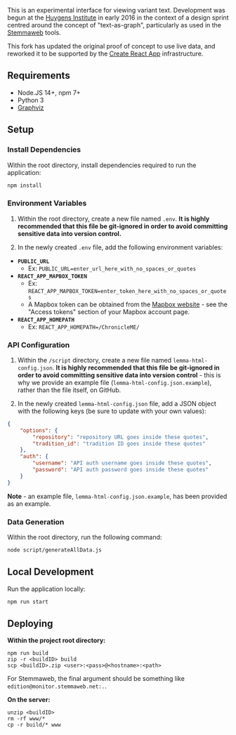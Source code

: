 This is an experimental interface for viewing variant text. Development was begun at the [Huygens Institute](http://huygens.knaw.nl/) in early 2016 in the context of a design sprint centred around the concept of "text-as-graph", particularly as used in the [Stemmaweb](https://stemmaweb.net/) tools.

This fork has updated the original proof of concept to use live data, and reworked it to be supported by the [Create React App](https://github.com/facebook/create-react-app) infrastructure.

## Requirements

-   Node.JS 14+, npm 7+
-   Python 3
-   [Graphviz](https://graphviz.org/)

## Setup

### Install Dependencies

Within the root directory, install dependencies required to run the application:

```sh
npm install
```

### Environment Variables

1. Within the root directory, create a new file named `.env`. **It is highly recommended that this file be git-ignored in order to avoid committing sensitive data into version control.**

2. In the newly created `.env` file, add the following environment variables:

-   **`PUBLIC_URL`**
    -   Ex: `PUBLIC_URL=enter_url_here_with_no_spaces_or_quotes`
-   **`REACT_APP_MAPBOX_TOKEN`**
    -   Ex: `REACT_APP_MAPBOX_TOKEN=enter_token_here_with_no_spaces_or_quotes`
    -   A Mapbox token can be obtained from the [Mapbox website](www.mapbox.com) - see the "Access tokens" section of your Mapbox account page.
-   **`REACT_APP_HOMEPATH`**
    -   Ex: `REACT_APP_HOMEPATH=/ChronicleME/`

### API Configuration

1. Within the `/script` directory, create a new file named `lemma-html-config.json`. **It is highly recommended that this file be git-ignored in order to avoid committing sensitive data into version control** - this is why we provide an example file (`lemma-html-config.json.example`), rather than the file itself, on GitHub.

2. In the newly created `lemma-html-config.json` file, add a JSON object with the following keys (be sure to update with your own values):

```json
{
    "options": {
        "repository": "repository URL goes inside these quotes",
        "tradition_id": "tradition ID goes inside these quotes"
    },
    "auth": {
        "username": "API auth username goes inside these quotes",
        "password": "API auth password goes inside these quotes"
    }
}
```

**Note** - an example file, `lemma-html-config.json.example`, has been provided as an example.

### Data Generation

Within the root directory, run the following command:

```sh
node script/generateAllData.js
```

## Local Development

Run the application locally:

```sh
npm run start
```

## Deploying

**Within the project root directory:**

```
npm run build
zip -r <buildID> build
scp <buildID>.zip <user>:<pass>@<hostname>:<path>
```

For Stemmaweb, the final argument should be something like `edition@monitor.stemmaweb.net:.`.

**On the server:**

```rm -rf build
unzip <buildID>
rm -rf www/*
cp -r build/* www
```
